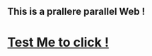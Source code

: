 ## This is a prallere parallel Web !

# [Test Me to click !](https://dharmveer47.github.io/parallel-Scrolling/)
